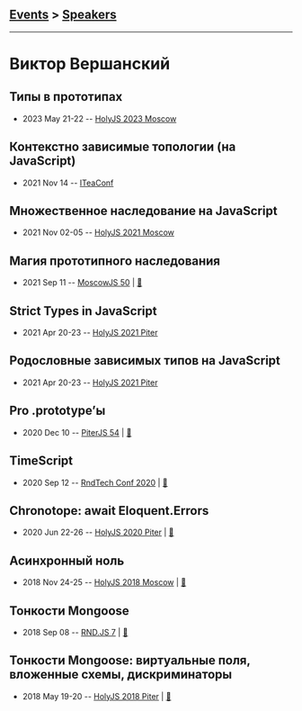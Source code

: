 ## [Events](../README.md) > [Speakers](../speakers.md)
---

# Виктор Вершанский

## Типы в прототипах
- 2023 May 21-22 -- [HolyJS 2023 Moscow](https://www.youtube.com/watch?v=jvrXE3ruJcE)    
## Контекстно зависимые топологии (на JavaScript)
- 2021 Nov 14 -- [ITeaConf](https://youtu.be/yHkIODj1voE)    
## Множественное наследование на JavaScript
- 2021 Nov 02-05 -- [HolyJS 2021 Moscow](https://youtu.be/P-j448mMoBI)    
## Магия прототипного наследования
- 2021 Sep 11 -- [MoscowJS 50](https://www.youtube.com/watch?v=JHDwO4sXXn0)  | [:notebook:](https://wentout.github.io/MoscowJS50/)  
## Strict Types in JavaScript
- 2021 Apr 20-23 -- [HolyJS 2021 Piter](https://youtu.be/7_APF8q4ZX8)    
## Родословные зависимых типов на JavaScript
- 2021 Apr 20-23 -- [HolyJS 2021 Piter](https://youtu.be/Q7oXBv03Db8)    
## Pro .prototype’ы
- 2020 Dec 10 -- [PiterJS 54](https://www.youtube.com/watch?v=wbcL5xn-3l4)  | [:notebook:](https://wentout.github.io/PiterJS_54/)  
## TimeScript
- 2020 Sep 12 -- [RndTech Conf 2020](https://youtu.be/egW02hA2ous)  | [:notebook:](https://wentout.github.io/RnDTechTalk/)  
## Chronotope: await Eloquent.Errors
- 2020 Jun 22-26 -- [HolyJS 2020 Piter](https://youtu.be/EE8oztR_Gtg)  | [:notebook:](https://wentout.github.io/PiterHolyJS2020/)  
## Асинхронный ноль
- 2018 Nov 24-25 -- [HolyJS 2018 Moscow](https://www.youtube.com/watch?v=6Tg2UA4XaQY)  | [:notebook:](https://downloads.ctfassets.net/nn534z2fqr9f/4JG7XeeyTucWioeuYsqqcy/1fa3d2f3b2d7feb297ca4ffe2fea5f22/Viktor_Vershanskiy_Asinkhronnyy_nol.pdf)  
## Тонкости Mongoose
- 2018 Sep 08 -- [RND.JS 7](https://www.youtube.com/watch?v=G0BMjOeWmg4&t=10000s)  | [:notebook:](https://vk.com/away.php?to=http%3A%2F%2Fmongooser.com%2F&post=-116797910_227&cc_key=)  
## Тонкости Mongoose: виртуальные поля, вложенные схемы, дискриминаторы
- 2018 May 19-20 -- [HolyJS 2018 Piter](https://youtu.be/Zc3CDFUfHUA)  | [:notebook:](http://mongooser.com/holyjs.html)  
